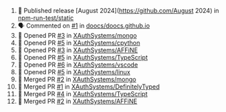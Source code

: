 <!--START_SECTION:activity-->
1. 🚀 Published release [August 2024](https://github.com/August 2024) in [npm-run-test/static](https://github.com/npm-run-test/static)
2. 🗣 Commented on [#1](https://github.com/doocs/doocs.github.io/issues/1) in [doocs/doocs.github.io](https://github.com/doocs/doocs.github.io)
3. 💪 Opened PR [#3](https://github.com/XAuthSystems/mongo/pull/3) in [XAuthSystems/mongo](https://github.com/XAuthSystems/mongo)
4. 💪 Opened PR [#5](https://github.com/XAuthSystems/cpython/pull/5) in [XAuthSystems/cpython](https://github.com/XAuthSystems/cpython)
5. 💪 Opened PR [#3](https://github.com/XAuthSystems/AFFiNE/pull/3) in [XAuthSystems/AFFiNE](https://github.com/XAuthSystems/AFFiNE)
6. 💪 Opened PR [#5](https://github.com/XAuthSystems/TypeScript/pull/5) in [XAuthSystems/TypeScript](https://github.com/XAuthSystems/TypeScript)
7. 💪 Opened PR [#6](https://github.com/XAuthSystems/vscode/pull/6) in [XAuthSystems/vscode](https://github.com/XAuthSystems/vscode)
8. 💪 Opened PR [#5](https://github.com/XAuthSystems/linux/pull/5) in [XAuthSystems/linux](https://github.com/XAuthSystems/linux)
9. 🎉 Merged PR [#2](https://github.com/XAuthSystems/mongo/pull/2) in [XAuthSystems/mongo](https://github.com/XAuthSystems/mongo)
10. 🎉 Merged PR [#1](https://github.com/XAuthSystems/DefinitelyTyped/pull/1) in [XAuthSystems/DefinitelyTyped](https://github.com/XAuthSystems/DefinitelyTyped)
11. 🎉 Merged PR [#4](https://github.com/XAuthSystems/TypeScript/pull/4) in [XAuthSystems/TypeScript](https://github.com/XAuthSystems/TypeScript)
12. 🎉 Merged PR [#2](https://github.com/XAuthSystems/AFFiNE/pull/2) in [XAuthSystems/AFFiNE](https://github.com/XAuthSystems/AFFiNE)
<!--END_SECTION:activity-->
